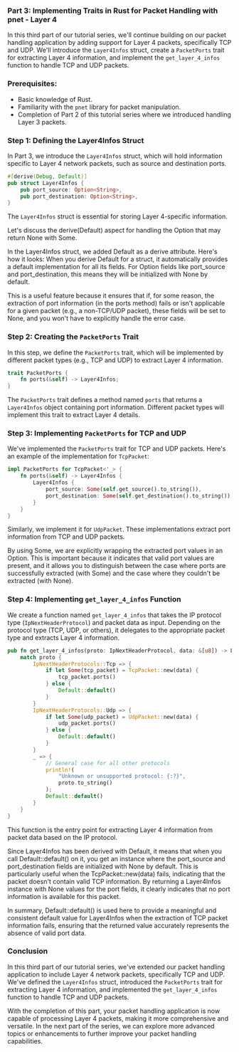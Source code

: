 ### Part 3: Implementing Traits in Rust for Packet Handling with pnet - Layer 4

In this third part of our tutorial series, we'll continue building on our packet handling application by adding support for Layer 4 packets, specifically TCP and UDP. We'll introduce the `Layer4Infos` struct, create a `PacketPorts` trait for extracting Layer 4 information, and implement the `get_layer_4_infos` function to handle TCP and UDP packets.

### Prerequisites:

- Basic knowledge of Rust.
- Familiarity with the `pnet` library for packet manipulation.
- Completion of Part 2 of this tutorial series where we introduced handling Layer 3 packets.

### Step 1: Defining the Layer4Infos Struct

In Part 3, we introduce the `Layer4Infos` struct, which will hold information specific to Layer 4 network packets, such as source and destination ports.

```rust
#[derive(Debug, Default)]
pub struct Layer4Infos {
    pub port_source: Option<String>,
    pub port_destination: Option<String>,
}
```

The `Layer4Infos` struct is essential for storing Layer 4-specific information.

Let's discuss the derive(Default) aspect for handling the Option that may return None with Some.

In the Layer4Infos struct, we added Default as a derive attribute. Here's how it looks:
When you derive Default for a struct, it automatically provides a default implementation for all its fields. For Option fields like port_source and port_destination, this means they will be initialized with None by default.

This is a useful feature because it ensures that if, for some reason, the extraction of port information (in the ports method) fails or isn't applicable for a given packet (e.g., a non-TCP/UDP packet), these fields will be set to None, and you won't have to explicitly handle the error case.


### Step 2: Creating the `PacketPorts` Trait

In this step, we define the `PacketPorts` trait, which will be implemented by different packet types (e.g., TCP and UDP) to extract Layer 4 information.

```rust
trait PacketPorts {
    fn ports(&self) -> Layer4Infos;
}
```

The `PacketPorts` trait defines a method named `ports` that returns a `Layer4Infos` object containing port information. Different packet types will implement this trait to extract Layer 4 details.

### Step 3: Implementing `PacketPorts` for TCP and UDP

We've implemented the `PacketPorts` trait for TCP and UDP packets. Here's an example of the implementation for `TcpPacket`:

```rust
impl PacketPorts for TcpPacket<'_> {
    fn ports(&self) -> Layer4Infos {
        Layer4Infos {
            port_source: Some(self.get_source().to_string()),
            port_destination: Some(self.get_destination().to_string()),
        }
    }
}
```

Similarly, we implement it for `UdpPacket`. These implementations extract port information from TCP and UDP packets.

By using Some, we are explicitly wrapping the extracted port values in an Option. This is important because it indicates that valid port values are present, and it allows you to distinguish between the case where ports are successfully extracted (with Some) and the case where they couldn't be extracted (with None).

### Step 4: Implementing `get_layer_4_infos` Function

We create a function named `get_layer_4_infos` that takes the IP protocol type (`IpNextHeaderProtocol`) and packet data as input. Depending on the protocol type (TCP, UDP, or others), it delegates to the appropriate packet type and extracts Layer 4 information.

```rust
pub fn get_layer_4_infos(proto: IpNextHeaderProtocol, data: &[u8]) -> Layer4Infos {
    match proto {
        IpNextHeaderProtocols::Tcp => {
            if let Some(tcp_packet) = TcpPacket::new(data) {
                tcp_packet.ports()
            } else {
                Default::default()
            }
        }
        IpNextHeaderProtocols::Udp => {
            if let Some(udp_packet) = UdpPacket::new(data) {
                udp_packet.ports()
            } else {
                Default::default()
            }
        }
        _ => {
            // General case for all other protocols
            println!(
                "Unknown or unsupported protocol: {:?}",
                proto.to_string()
            );
            Default::default()
        }
    }
}
```

This function is the entry point for extracting Layer 4 information from packet data based on the IP protocol.

Since Layer4Infos has been derived with Default, it means that when you call Default::default() on it, you get an instance where the port_source and port_destination fields are initialized with None by default. This is particularly useful when the TcpPacket::new(data) fails, indicating that the packet doesn't contain valid TCP information. By returning a Layer4Infos instance with None values for the port fields, it clearly indicates that no port information is available for this packet.

In summary, Default::default() is used here to provide a meaningful and consistent default value for Layer4Infos when the extraction of TCP packet information fails, ensuring that the returned value accurately represents the absence of valid port data.

### Conclusion

In this third part of our tutorial series, we've extended our packet handling application to include Layer 4 network packets, specifically TCP and UDP. We've defined the `Layer4Infos` struct, introduced the `PacketPorts` trait for extracting Layer 4 information, and implemented the `get_layer_4_infos` function to handle TCP and UDP packets.

With the completion of this part, your packet handling application is now capable of processing Layer 4 packets, making it more comprehensive and versatile. In the next part of the series, we can explore more advanced topics or enhancements to further improve your packet handling capabilities.
